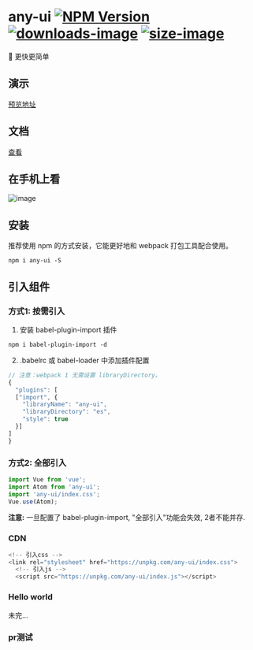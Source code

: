 # any-ui [![NPM Version][npm-image]][npm-url] [![downloads-image]][downloads-url] [![size-image]][size-url]
:whale:    更快更简单

[size-url]: https://bundlephobia.com/result?p=vue-atom-ui
[size-image]: https://badgen.net/bundlephobia/minzip/vue-atom-ui

[npm-image]: https://img.shields.io/npm/v/vue-atom-ui.svg
[npm-url]: https://npmjs.org/package/vue-atom-ui

[downloads-image]: https://badgen.net/npm/dt/vue-atom-ui
[downloads-url]: https://npmjs.org/package/vue-atom-ui



## 演示
[预览地址](https://any86.github.io/any-ui/#/index)

## 文档

[查看](https://any86.github.io/any-ui/)

## 在手机上看

![image](https://user-images.githubusercontent.com/8264787/34904356-3395a8d2-f87f-11e7-85f4-7ae1a94fc587.png)


## 安装

推荐使用 npm 的方式安装，它能更好地和 webpack 打包工具配合使用。
```shell
npm i any-ui -S
```

## 引入组件

### 方式1: 按需引入

1. 安装 babel-plugin-import 插件
```shell
npm i babel-plugin-import -d
```

2. .babelrc 或 babel-loader 中添加插件配置
```javascript
// 注意：webpack 1 无需设置 libraryDirectory。
{
  "plugins": [
  ["import", {
    "libraryName": "any-ui",
    "libraryDirectory": "es",
    "style": true
  }]
]
}
```

### 方式2: 全部引入
```javascript
import Vue from 'vue';
import Atom from 'any-ui';
import 'any-ui/index.css';
Vue.use(Atom);
```

**注意:** 一旦配置了 babel-plugin-import, "全部引入"功能会失效, 2者不能并存.

### CDN
```javascript
<!-- 引入css -->
<link rel="stylesheet" href="https://unpkg.com/any-ui/index.css">
  <!-- 引入js -->
  <script src="https://unpkg.com/any-ui/index.js"></script>
```

### Hello world
未完...




### pr测试
